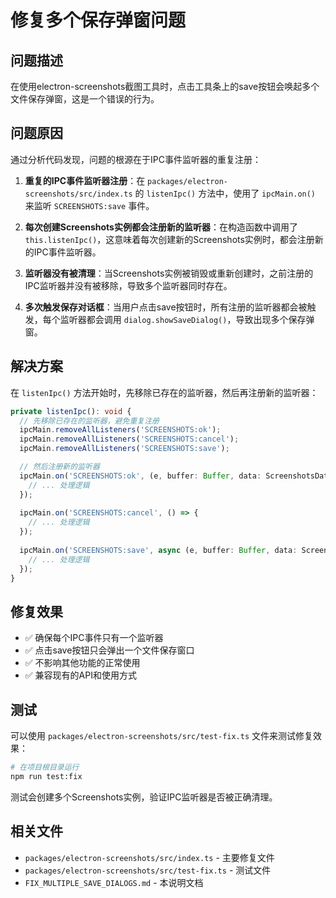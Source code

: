 # 修复多个保存弹窗问题

## 问题描述

在使用electron-screenshots截图工具时，点击工具条上的save按钮会唤起多个文件保存弹窗，这是一个错误的行为。

## 问题原因

通过分析代码发现，问题的根源在于IPC事件监听器的重复注册：

1. **重复的IPC事件监听器注册**：在 `packages/electron-screenshots/src/index.ts` 的 `listenIpc()` 方法中，使用了 `ipcMain.on()` 来监听 `SCREENSHOTS:save` 事件。

2. **每次创建Screenshots实例都会注册新的监听器**：在构造函数中调用了 `this.listenIpc()`，这意味着每次创建新的Screenshots实例时，都会注册新的IPC事件监听器。

3. **监听器没有被清理**：当Screenshots实例被销毁或重新创建时，之前注册的IPC监听器并没有被移除，导致多个监听器同时存在。

4. **多次触发保存对话框**：当用户点击save按钮时，所有注册的监听器都会被触发，每个监听器都会调用 `dialog.showSaveDialog()`，导致出现多个保存弹窗。

## 解决方案

在 `listenIpc()` 方法开始时，先移除已存在的监听器，然后再注册新的监听器：

```typescript
private listenIpc(): void {
  // 先移除已存在的监听器，避免重复注册
  ipcMain.removeAllListeners('SCREENSHOTS:ok');
  ipcMain.removeAllListeners('SCREENSHOTS:cancel');
  ipcMain.removeAllListeners('SCREENSHOTS:save');

  // 然后注册新的监听器
  ipcMain.on('SCREENSHOTS:ok', (e, buffer: Buffer, data: ScreenshotsData) => {
    // ... 处理逻辑
  });
  
  ipcMain.on('SCREENSHOTS:cancel', () => {
    // ... 处理逻辑
  });
  
  ipcMain.on('SCREENSHOTS:save', async (e, buffer: Buffer, data: ScreenshotsData) => {
    // ... 处理逻辑
  });
}
```

## 修复效果

- ✅ 确保每个IPC事件只有一个监听器
- ✅ 点击save按钮只会弹出一个文件保存窗口
- ✅ 不影响其他功能的正常使用
- ✅ 兼容现有的API和使用方式

## 测试

可以使用 `packages/electron-screenshots/src/test-fix.ts` 文件来测试修复效果：

```bash
# 在项目根目录运行
npm run test:fix
```

测试会创建多个Screenshots实例，验证IPC监听器是否被正确清理。

## 相关文件

- `packages/electron-screenshots/src/index.ts` - 主要修复文件
- `packages/electron-screenshots/src/test-fix.ts` - 测试文件
- `FIX_MULTIPLE_SAVE_DIALOGS.md` - 本说明文档
